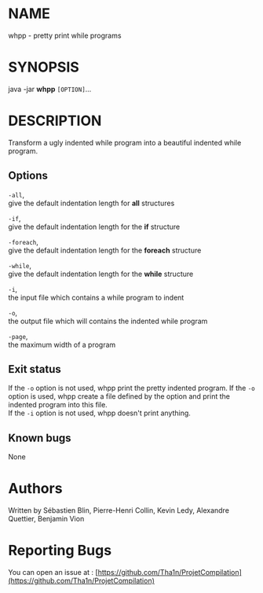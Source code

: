 # NAME
  whpp - pretty print while programs

# SYNOPSIS
  java -jar __whpp__ `[OPTION]`...

# DESCRIPTION
  Transform a ugly indented while program into a beautiful indented while program.

## Options
  `-all`,  
    give the default indentation length for __all__ structures

  `-if`,  
    give the default indentation length for the __if__ structure

  `-foreach`,  
    give the default indentation length for the __foreach__ structure

  `-while`,  
    give the default indentation length for the __while__ structure

  `-i`,  
    the input file which contains a while program to indent

  `-o`,  
    the output file which will contains the indented while program

  `-page`,  
    the maximum width of a program

## Exit status
  If the `-o` option is not used, whpp print the pretty indented program.   If the `-o` option is used, whpp create a file defined by the option and print the indented program into this file.  
  If the `-i` option is not used, whpp doesn't print anything.

## Known bugs
  None

# Authors
  Written by Sébastien Blin, Pierre-Henri Collin, Kevin Ledy, Alexandre Quettier, Benjamin Vion

# Reporting Bugs
  You can open an issue at : [https://github.com/Tha1n/ProjetCompilation](https://github.com/Tha1n/ProjetCompilation)
